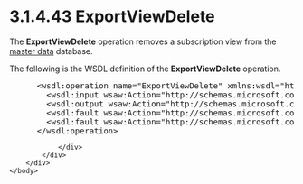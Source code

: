 <html dir="LTR" xmlns:mshelp="http://msdn.microsoft.com/mshelp" xmlns:ddue="http://ddue.schemas.microsoft.com/authoring/2003/5" xmlns:xlink="http://www.w3.org/1999/xlink" xmlns:tool="http://www.microsoft.com/tooltip">
    <head>
        <meta http-equiv="Content-Type" content="text/html; CHARSET=utf-8"></meta>
        <meta name="save" content="history"></meta>
        <title>3.1.4.43 ExportViewDelete</title>
        <xml>
            <mshelp:toctitle title="3.1.4.43 ExportViewDelete"></mshelp:toctitle>
            <mshelp:rltitle title="[MS-SSMDSWS-15]: ExportViewDelete"></mshelp:rltitle>
            <mshelp:keyword index="A" term="defb6777-6de7-449e-85d3-b1f3b5ce011f"></mshelp:keyword>
            <mshelp:attr name="DCSext.ContentType" value="open specification"></mshelp:attr>
            <mshelp:attr name="AssetID" value="defb6777-6de7-449e-85d3-b1f3b5ce011f"></mshelp:attr>
            <mshelp:attr name="TopicType" value="kbRef"></mshelp:attr>
            <mshelp:attr name="DCSext.Title" value="[MS-SSMDSWS-15]: ExportViewDelete" />
        </xml>
    </head>
    <body>
        <div id="header">
            <h1 class="heading">3.1.4.43 ExportViewDelete</h1>
        </div>
        <div id="mainSection">
            <div id="mainBody">
                <div id="allHistory" class="saveHistory"></div>
                <div id="sectionSection0" class="section" name="collapseableSection">
                    

<p>The <b>ExportViewDelete</b> operation removes a subscription
view from the <a href="ad350219-f30b-4bac-99e5-6477986f9a7a.html#gt_db32323d-7d76-464d-9fe8-c8d371d4b7df">master data</a>
database.</p>

<p>The following is the WSDL definition of the <b>ExportViewDelete</b>
operation.</p>

<dl>
<dd>
<div><pre> &lt;wsdl:operation name=&quot;ExportViewDelete&quot; xmlns:wsdl=&quot;http://schemas.xmlsoap.org/wsdl/&quot;&gt;
   &lt;wsdl:input wsaw:Action=&quot;http://schemas.microsoft.com/sqlserver/masterdataservices/2009/09/IService/ExportViewDelete&quot; name=&quot;ExportViewDeleteRequest&quot; message=&quot;tns:ExportViewDeleteRequest&quot; xmlns:wsaw=&quot;http://www.w3.org/2006/05/addressing/wsdl&quot; /&gt;
   &lt;wsdl:output wsaw:Action=&quot;http://schemas.microsoft.com/sqlserver/masterdataservices/2009/09/IService/ExportViewDeleteResponse&quot; name=&quot;ExportViewDeleteResponse&quot; message=&quot;tns:ExportViewDeleteResponse&quot; xmlns:wsaw=&quot;http://www.w3.org/2006/05/addressing/wsdl&quot; /&gt;
   &lt;wsdl:fault wsaw:Action=&quot;http://schemas.microsoft.com/sqlserver/masterdataservices/2009/09/IService/ExportViewDeleteSkuNotSupportedMessageFault&quot; name=&quot;SkuNotSupportedMessageFault&quot; message=&quot;tns:IService_ExportViewDelete_SkuNotSupportedMessageFault_FaultMessage&quot; xmlns:wsaw=&quot;http://www.w3.org/2006/05/addressing/wsdl&quot; /&gt;
   &lt;wsdl:fault wsaw:Action=&quot;http://schemas.microsoft.com/sqlserver/masterdataservices/2009/09/IService/ExportViewDeleteEditionExpiredMessageFault&quot; name=&quot;EditionExpiredMessageFault&quot; message=&quot;tns:IService_ExportViewDelete_EditionExpiredMessageFault_FaultMessage&quot; xmlns:wsaw=&quot;http://www.w3.org/2006/05/addressing/wsdl&quot; /&gt;
 &lt;/wsdl:operation&gt;
</pre></div>
</dd></dl>


                </div>
            </div>
        </div>
    </body>
</html>
